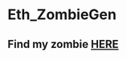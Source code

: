 # Eth_ZombieGen

## Find my zombie [HERE](https://share.cryptozombies.io/en/lesson/1/share/Kanit_Mann) ##
